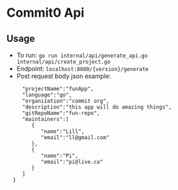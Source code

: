 # Commit0 Api

## Usage
 - To run:
 `go run internal/api/generate_api.go internal/api/create_project.go`
 - Endpoint:
 `localhost:8080/{version}/generate`
 - Post request body json example:
 ``` {
      "projectName":"funApp",
      "language":"go",
      "organization":"commit org",
      "description":"this app will do amazing things",
      "gitRepoName":"fun-repo",
      "maintainers":[
         {
            "name":"Lill",
            "email":"ll@gmail.com"
         },
         {
            "name":"Pi",
            "email":"pi@live.ca"
         }
      ]
   }
   ```
